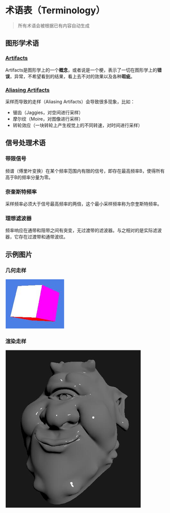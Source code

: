 # 术语表（Terminology）
>
> 所有术语会被根据已有内容自动生成
>
## 图形学术语

### [Artifacts](#artifacts)

Artifacts是图形学上的一个**概念**，或者说是一个梗，表示了一切在图形学上的**错误**，异常，不希望看到的结果，看上去不对的效果以及各种**瑕疵**。

### [Aliasing Artifacts](#aliasing-artifacts)

采样而导致的走样（Aliasing Artifacts）会导致很多现象，比如：

- 锯齿（Jaggies，对空间进行采样）
- 摩尔纹（Moire，对图像进行采样）
- 转轮效应（一块转轮上产生视觉上的不同转速，对时间进行采样）

## 信号处理术语

### 带限信号

频谱（傅里叶变换）在某个频率范围内有限的信号，即存在最高频率B，使得所有高于B的频率分量为零。

### 奈奎斯特频率

采样频率必须大于信号最高频率的两倍，这个最小采样频率称为奈奎斯特频率。

### 理想滤波器

频率响应在通带和阻带之间有突变，无过渡带的滤波器。与之相对的是实际滤波器，它存在过渡带和通带波纹。

## 示例图片

### 几何走样

![alt text](../../images/image.png)

### 渲染走样

![alt text](../../images/image-1.png)
